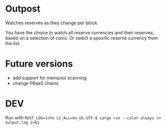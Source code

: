 # Outpost

Watches reserves as they change per block.

You have the choice to watch all reserve currencies and their reserves, based on a selection of coins.
Or select a specific reserve currency from the list.

# Future versions

- add support for mempool scanning
- change PBaaS chains

# DEV

Run with `RUST_LOG=info LC_ALL=en_US.UTF-8 cargo run --color always >> output.log 2>&1`

